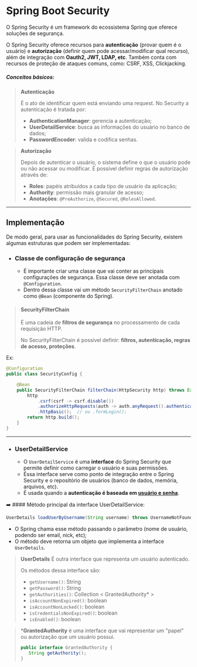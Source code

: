 # Spring Boot Security
O Spring Security é um framework do ecossistema Spring que oferece soluções de segurança.

O Spring Security oferece recursos para **autenticação** (provar quem é o usuário) e **autorização** (definir
quem pode acessar/modificar qual recurso), além de integração com **Oauth2, JWT, LDAP, etc**. 
Também conta com recursos de proteção de ataques comuns, como: CSRF, XSS, Clickjacking.

##### Conceitos básicos:
>**Autenticação**
>
> É o ato de identificar quem está enviando uma request. No Security a autenticação é tratada por:
> + **AuthenticationManager**: gerencia a autenticação;
> + **UserDetailService**: busca as informações do usuário no banco de dados;
> + **PasswordEncoder**: valida e codifica senhas.

>**Autorização**
> 
> Depois de autenticar o usuário, o sistema define o que o usuário pode ou não acessar ou modificar. É possível
> definir regras de autorização através de:
> + **Roles**: papéis atribuídos a cada tipo de usuário da aplicação;
> + **Authority**: permissão mais granular de acesso;
> + **Anotações**: `@PreAuthorize`, `@Secured`, `@RolesAllowed`.

---
## Implementação

De modo geral, para usar as funcionalidades do Spring Security, existem algumas estruturas que podem
ser implementadas:
    
- ### Classe de configuração de segurança
    - É importante criar uma classe que vai conter as principais configurações de segurança. Essa classe deve
        ser anotada com `@Configuration`.
    - Dentro dessa classe vai um método `SecurityFilterChain` anotado como `@Bean` (componente do Spring). 

>#### SecurityFilterChain
> É uma cadeia de **filtros de segurança** no processamento de cada requisição HTTP. 
> 
> No SecurityFilterChain é possível definir: **filtros, autenticação, regras de acesso, proteções**.

Ex:
```Java
@Configuration
public class SecurityConfig {

    @Bean
    public SecurityFilterChain filterChain(HttpSecurity http) throws Exception {
        http
            .csrf(csrf -> csrf.disable())
            .authorizeHttpRequests(auth -> auth.anyRequest().authenticated())
            .httpBasic();  // ou .formLogin();
        return http.build();
    }
}
```
---
- ### UserDetailService
    - O `UserDetailService` é uma **interface** do Spring Security que permite definir como carregar
        o usuário e suas permissões.
    - Éssa interface serve como ponto de integração entre o Spring Security e o repositório de usuários
      (banco de dados, memória, arquivos, etc).
    - É usada quando a **autenticação é baseada em <ins>usuário e senha**.

:arrow_right: #### Método principal da interface UserDetailService:
```Java
UserDetails loadUserByUsername(String username) throws UsernameNotFoundException;
```
- O Spring chama esse método passando o parâmetro (nome de usuário, podendo ser email, nick, etc);
- O método deve retorna um objeto que implementa a interface `UserDetails`.

> **UserDetails**
> É outra interface que representa um usuário autenticado.
> 
> Os métodos dessa interface são:
> - `getUsername()`: String
> - `getPassword()`: String
> - `getAuthorities()`: Collection < GrantedAuthority* >
> - `isAccountNonExpired()`: boolean
> - `isAccountNonLocked()`: boolean
> - `isCredentialsNonExpired()`: boolean
> - `isEnabled()`: boolean

> ***GrantedAuthority** é uma interface que vai representar um "papel" ou autorização que um usuário possui.
> ```Java
> public interface GrantedAuthority {
>    String getAuthority();
> }
> ```